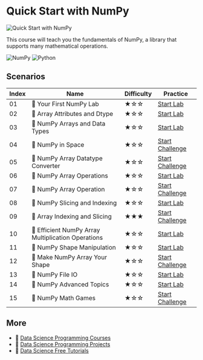 # Quick Start with NumPy

![Quick Start with NumPy](https://cover-creator.appbot.io/quick-start-with-numpy.png)

This course will teach you the fundamentals of NumPy, a library that supports many mathematical operations. 

![NumPy](https://img.shields.io/badge/NumPy-whitesmoke?style=for-the-badge&logo=numpy)
![Python](https://img.shields.io/badge/Python-whitesmoke?style=for-the-badge&logo=python)


## Scenarios

|   Index | Name                                              | Difficulty   | Practice                                                                  |
|---------|---------------------------------------------------|--------------|---------------------------------------------------------------------------|
|      01 | 📖 Your First NumPy Lab                            | ★☆☆          | <a target='_blank' href='https://labex.io/labs/92735'>Start Lab</a>       |
|      02 | 📖 Array Attributes and Dtype                      | ★☆☆          | <a target='_blank' href='https://labex.io/labs/8027'>Start Lab</a>        |
|      03 | 📖 NumPy Arrays and Data Types                     | ★☆☆          | <a target='_blank' href='https://labex.io/labs/4996'>Start Lab</a>        |
|      04 | 🎯 NumPy in Space                                  | ★☆☆          | <a target='_blank' href='https://labex.io/labs/33961'>Start Challenge</a> |
|      05 | 🎯 NumPy Array Datatype Converter                  | ★☆☆          | <a target='_blank' href='https://labex.io/labs/9187'>Start Challenge</a>  |
|      06 | 📖 NumPy Array Operations                          | ★☆☆          | <a target='_blank' href='https://labex.io/labs/1403'>Start Lab</a>        |
|      07 | 🎯 NumPy Array Operation                           | ★☆☆          | <a target='_blank' href='https://labex.io/labs/8708'>Start Challenge</a>  |
|      08 | 📖 NumPy Slicing and Indexing                      | ★☆☆          | <a target='_blank' href='https://labex.io/labs/352'>Start Lab</a>         |
|      09 | 🎯 Array Indexing and Slicing                      | ★★★          | <a target='_blank' href='https://labex.io/labs/38504'>Start Challenge</a> |
|      10 | 📖 Efficient NumPy Array Multiplication Operations | ★☆☆          | <a target='_blank' href='https://labex.io/labs/5007'>Start Lab</a>        |
|      11 | 📖 NumPy Shape Manipulation                        | ★☆☆          | <a target='_blank' href='https://labex.io/labs/214'>Start Lab</a>         |
|      12 | 🎯 Make NumPy Array Your Shape                     | ★☆☆          | <a target='_blank' href='https://labex.io/labs/8687'>Start Challenge</a>  |
|      13 | 📖 NumPy File IO                                   | ★☆☆          | <a target='_blank' href='https://labex.io/labs/127'>Start Lab</a>         |
|      14 | 📖 NumPy Advanced Topics                           | ★☆☆          | <a target='_blank' href='https://labex.io/labs/11'>Start Lab</a>          |
|      15 | 🎯 NumPy Math Games                                | ★☆☆          | <a target='_blank' href='https://labex.io/labs/10'>Start Challenge</a>    |

## More

- 🔗 [Data Science Programming Courses](https://github.com/labex-labs/awesome-programming-courses)
- 🔗 [Data Science Programming Projects](https://github.com/labex-labs/awesome-programming-projects)
- 🔗 [Data Science Free Tutorials](https://github.com/labex-labs/data-science-free-tutorials)

